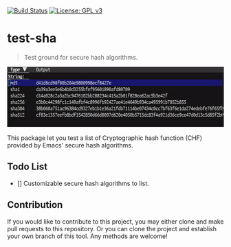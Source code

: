 [![Build Status](https://travis-ci.com/jcs-elpa/test-sha.svg?branch=master)](https://travis-ci.com/jcs-elpa/test-sha)
[![License: GPL v3](https://img.shields.io/badge/License-GPL%20v3-blue.svg)](https://www.gnu.org/licenses/gpl-3.0)

# test-sha
> Test ground for secure hash algorithms.

<p align="center">
  <img src="./etc/demo.gif" width="600" height="140"/>
</p>

This package let you test a list of Cryptographic hash function (CHF) provided
by Emacs' secure hash algorithms.

## Todo List

- [] Customizable secure hash algorithms to list.

## Contribution

If you would like to contribute to this project, you may either
clone and make pull requests to this repository. Or you can
clone the project and establish your own branch of this tool.
Any methods are welcome!
